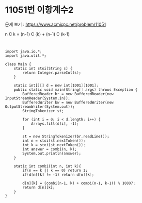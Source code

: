 # 11051번 이항계수2

문제 보기 : <https://www.acmicpc.net/problem/11051>

n C k = (n-1) C (k) + (n-1) C (k-1)

<pre><code>

import java.io.*;
import java.util.*;

class Main {
    static int stoi(String s) {
        return Integer.parseInt(s);
    }

    static int[][] d = new int[1001][1001];
    public static void main(String[] args) throws Exception {
        BufferedReader br = new BufferedReader(new InputStreamReader(System.in));
        BufferedWriter bw = new BufferedWriter(new OutputStreamWriter(System.out));
        StringTokenizer st;

        for (int i = 0; i < d.length; i++) {
            Arrays.fill(d[i], -1);
        }

        st = new StringTokenizer(br.readLine());
        int n = stoi(st.nextToken());
        int k = stoi(st.nextToken());
        int answer = combi(n, k);
        System.out.println(answer);
    }

    static int combi(int n, int k){
        if(n == k || k == 0) return 1;
        if(d[n][k] != -1) return d[n][k];

        d[n][k] = (combi(n-1, k) + combi(n-1, k-1)) % 10007;
        return d[n][k];
    }
}


</code></pre>